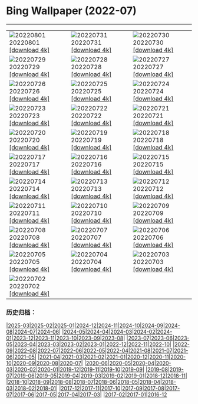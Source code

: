 # Bing Wallpaper (2022-07)
**************

<table><tr><td><img class="wallpaper" src="https://www.bing.com/th?id=OHR.LavaTube_ZH-CN5458469336_1920x1080.jpg" alt="20220801"> 20220801 <a href="https://www.bing.com/th?id=OHR.LavaTube_ZH-CN5458469336_UHD.jpg">[download 4k]</a></td><td><img class="wallpaper" src="https://www.bing.com/th?id=OHR.NoctilucentClouds_ZH-CN4816301354_1920x1080.jpg" alt="20220731"> 20220731 <a href="https://www.bing.com/th?id=OHR.NoctilucentClouds_ZH-CN4816301354_UHD.jpg">[download 4k]</a></td><td><img class="wallpaper" src="https://www.bing.com/th?id=OHR.FiordlandRainforest_ZH-CN4528847139_1920x1080.jpg" alt="20220730"> 20220730 <a href="https://www.bing.com/th?id=OHR.FiordlandRainforest_ZH-CN4528847139_UHD.jpg">[download 4k]</a></td></tr><tr><td><img class="wallpaper" src="https://www.bing.com/th?id=OHR.FourTigresses_ZH-CN4095017352_1920x1080.jpg" alt="20220729"> 20220729 <a href="https://www.bing.com/th?id=OHR.FourTigresses_ZH-CN4095017352_UHD.jpg">[download 4k]</a></td><td><img class="wallpaper" src="https://www.bing.com/th?id=OHR.LongsPeak_ZH-CN5927119555_1920x1080.jpg" alt="20220728"> 20220728 <a href="https://www.bing.com/th?id=OHR.LongsPeak_ZH-CN5927119555_UHD.jpg">[download 4k]</a></td><td><img class="wallpaper" src="https://www.bing.com/th?id=OHR.NabateanTomb_ZH-CN5770360385_1920x1080.jpg" alt="20220727"> 20220727 <a href="https://www.bing.com/th?id=OHR.NabateanTomb_ZH-CN5770360385_UHD.jpg">[download 4k]</a></td></tr><tr><td><img class="wallpaper" src="https://www.bing.com/th?id=OHR.MangroveDay_ZH-CN5590436101_1920x1080.jpg" alt="20220726"> 20220726 <a href="https://www.bing.com/th?id=OHR.MangroveDay_ZH-CN5590436101_UHD.jpg">[download 4k]</a></td><td><img class="wallpaper" src="https://www.bing.com/th?id=OHR.DolbadarnCastle_ZH-CN5397592090_1920x1080.jpg" alt="20220725"> 20220725 <a href="https://www.bing.com/th?id=OHR.DolbadarnCastle_ZH-CN5397592090_UHD.jpg">[download 4k]</a></td><td><img class="wallpaper" src="https://www.bing.com/th?id=OHR.TwoJackLake_ZH-CN4716355677_1920x1080.jpg" alt="20220724"> 20220724 <a href="https://www.bing.com/th?id=OHR.TwoJackLake_ZH-CN4716355677_UHD.jpg">[download 4k]</a></td></tr><tr><td><img class="wallpaper" src="https://www.bing.com/th?id=OHR.FoxgloveHawkmoth_ZH-CN4486704889_1920x1080.jpg" alt="20220723"> 20220723 <a href="https://www.bing.com/th?id=OHR.FoxgloveHawkmoth_ZH-CN4486704889_UHD.jpg">[download 4k]</a></td><td><img class="wallpaper" src="https://www.bing.com/th?id=OHR.SGIMontenegro_ZH-CN4155831603_1920x1080.jpg" alt="20220722"> 20220722 <a href="https://www.bing.com/th?id=OHR.SGIMontenegro_ZH-CN4155831603_UHD.jpg">[download 4k]</a></td><td><img class="wallpaper" src="https://www.bing.com/th?id=OHR.AbbeyGardens_ZH-CN4831631801_1920x1080.jpg" alt="20220721"> 20220721 <a href="https://www.bing.com/th?id=OHR.AbbeyGardens_ZH-CN4831631801_UHD.jpg">[download 4k]</a></td></tr><tr><td><img class="wallpaper" src="https://www.bing.com/th?id=OHR.MoonPhases_ZH-CN3779272016_1920x1080.jpg" alt="20220720"> 20220720 <a href="https://www.bing.com/th?id=OHR.MoonPhases_ZH-CN3779272016_UHD.jpg">[download 4k]</a></td><td><img class="wallpaper" src="https://www.bing.com/th?id=OHR.FraueninselChiemsee_ZH-CN3541482552_1920x1080.jpg" alt="20220719"> 20220719 <a href="https://www.bing.com/th?id=OHR.FraueninselChiemsee_ZH-CN3541482552_UHD.jpg">[download 4k]</a></td><td><img class="wallpaper" src="https://www.bing.com/th?id=OHR.OmijimaIsland_ZH-CN3328515301_1920x1080.jpg" alt="20220718"> 20220718 <a href="https://www.bing.com/th?id=OHR.OmijimaIsland_ZH-CN3328515301_UHD.jpg">[download 4k]</a></td></tr><tr><td><img class="wallpaper" src="https://www.bing.com/th?id=OHR.CoyoteButtes_ZH-CN3166159419_1920x1080.jpg" alt="20220717"> 20220717 <a href="https://www.bing.com/th?id=OHR.CoyoteButtes_ZH-CN3166159419_UHD.jpg">[download 4k]</a></td><td><img class="wallpaper" src="https://www.bing.com/th?id=OHR.AmericanGoldfinch_ZH-CN2996912015_1920x1080.jpg" alt="20220716"> 20220716 <a href="https://www.bing.com/th?id=OHR.AmericanGoldfinch_ZH-CN2996912015_UHD.jpg">[download 4k]</a></td><td><img class="wallpaper" src="https://www.bing.com/th?id=OHR.Arrone_ZH-CN2794175618_1920x1080.jpg" alt="20220715"> 20220715 <a href="https://www.bing.com/th?id=OHR.Arrone_ZH-CN2794175618_UHD.jpg">[download 4k]</a></td></tr><tr><td><img class="wallpaper" src="https://www.bing.com/th?id=OHR.BabyLemons_ZH-CN4212701834_1920x1080.jpg" alt="20220714"> 20220714 <a href="https://www.bing.com/th?id=OHR.BabyLemons_ZH-CN4212701834_UHD.jpg">[download 4k]</a></td><td><img class="wallpaper" src="https://www.bing.com/th?id=OHR.BasaltGiants_ZH-CN4038085235_1920x1080.jpg" alt="20220713"> 20220713 <a href="https://www.bing.com/th?id=OHR.BasaltGiants_ZH-CN4038085235_UHD.jpg">[download 4k]</a></td><td><img class="wallpaper" src="https://www.bing.com/th?id=OHR.SpiralHill_ZH-CN3829252235_1920x1080.jpg" alt="20220712"> 20220712 <a href="https://www.bing.com/th?id=OHR.SpiralHill_ZH-CN3829252235_UHD.jpg">[download 4k]</a></td></tr><tr><td><img class="wallpaper" src="https://www.bing.com/th?id=OHR.BarcelonaPop_ZH-CN3687855585_1920x1080.jpg" alt="20220711"> 20220711 <a href="https://www.bing.com/th?id=OHR.BarcelonaPop_ZH-CN3687855585_UHD.jpg">[download 4k]</a></td><td><img class="wallpaper" src="https://www.bing.com/th?id=OHR.OludenizTurkey_ZH-CN3467496108_1920x1080.jpg" alt="20220710"> 20220710 <a href="https://www.bing.com/th?id=OHR.OludenizTurkey_ZH-CN3467496108_UHD.jpg">[download 4k]</a></td><td><img class="wallpaper" src="https://www.bing.com/th?id=OHR.DolomitesMW_ZH-CN3307894335_1920x1080.jpg" alt="20220709"> 20220709 <a href="https://www.bing.com/th?id=OHR.DolomitesMW_ZH-CN3307894335_UHD.jpg">[download 4k]</a></td></tr><tr><td><img class="wallpaper" src="https://www.bing.com/th?id=OHR.PreveliGorge_ZH-CN3109665395_1920x1080.jpg" alt="20220708"> 20220708 <a href="https://www.bing.com/th?id=OHR.PreveliGorge_ZH-CN3109665395_UHD.jpg">[download 4k]</a></td><td><img class="wallpaper" src="https://www.bing.com/th?id=OHR.HecetaHead_ZH-CN2813876594_1920x1080.jpg" alt="20220707"> 20220707 <a href="https://www.bing.com/th?id=OHR.HecetaHead_ZH-CN2813876594_UHD.jpg">[download 4k]</a></td><td><img class="wallpaper" src="https://www.bing.com/th?id=OHR.KissingPuffins_ZH-CN2578608262_1920x1080.jpg" alt="20220706"> 20220706 <a href="https://www.bing.com/th?id=OHR.KissingPuffins_ZH-CN2578608262_UHD.jpg">[download 4k]</a></td></tr><tr><td><img class="wallpaper" src="https://www.bing.com/th?id=OHR.FannetteIsland_ZH-CN2395055456_1920x1080.jpg" alt="20220705"> 20220705 <a href="https://www.bing.com/th?id=OHR.FannetteIsland_ZH-CN2395055456_UHD.jpg">[download 4k]</a></td><td><img class="wallpaper" src="https://www.bing.com/th?id=OHR.SharavatiBridge_ZH-CN2011371774_1920x1080.jpg" alt="20220704"> 20220704 <a href="https://www.bing.com/th?id=OHR.SharavatiBridge_ZH-CN2011371774_UHD.jpg">[download 4k]</a></td><td><img class="wallpaper" src="https://www.bing.com/th?id=OHR.SummerDogs_ZH-CN1604998367_1920x1080.jpg" alt="20220703"> 20220703 <a href="https://www.bing.com/th?id=OHR.SummerDogs_ZH-CN1604998367_UHD.jpg">[download 4k]</a></td></tr><tr><td><img class="wallpaper" src="https://www.bing.com/th?id=OHR.HalfwayDay_ZH-CN1333459630_1920x1080.jpg" alt="20220702"> 20220702 <a href="https://www.bing.com/th?id=OHR.HalfwayDay_ZH-CN1333459630_UHD.jpg">[download 4k]</a></td><td></td><td></td></tr></table>

### 历史归档：

|[2025-03](/../2025-03/2025-03.md)|[2025-02](/../2025-02/2025-02.md)|[2025-01](/../2025-01/2025-01.md)|[2024-12](/../2024-12/2024-12.md)|[2024-11](/../2024-11/2024-11.md)|[2024-10](/../2024-10/2024-10.md)|[2024-09](/../2024-09/2024-09.md)|[2024-08](/../2024-08/2024-08.md)|[2024-07](/../2024-07/2024-07.md)|[2024-06](/../2024-06/2024-06.md)|
|[2024-05](/../2024-05/2024-05.md)|[2024-04](/../2024-04/2024-04.md)|[2024-03](/../2024-03/2024-03.md)|[2024-02](/../2024-02/2024-02.md)|[2024-01](/../2024-01/2024-01.md)|[2023-12](/../2023-12/2023-12.md)|[2023-11](/../2023-11/2023-11.md)|[2023-10](/../2023-10/2023-10.md)|[2023-09](/../2023-09/2023-09.md)|[2023-08](/../2023-08/2023-08.md)|
|[2023-07](/../2023-07/2023-07.md)|[2023-06](/../2023-06/2023-06.md)|[2023-05](/../2023-05/2023-05.md)|[2023-04](/../2023-04/2023-04.md)|[2023-03](/../2023-03/2023-03.md)|[2023-02](/../2023-02/2023-02.md)|[2023-01](/../2023-01/2023-01.md)|[2022-12](/../2022-12/2022-12.md)|[2022-11](/../2022-11/2022-11.md)|[2022-10](/../2022-10/2022-10.md)|
|[2022-09](/../2022-09/2022-09.md)|[2022-08](/../2022-08/2022-08.md)|[2022-07](/2022-07.md)|[2022-06](/../2022-06/2022-06.md)|[2022-05](/../2022-05/2022-05.md)|[2022-04](/../2022-04/2022-04.md)|[2021-08](/../2021-08/2021-08.md)|[2021-07](/../2021-07/2021-07.md)|[2021-06](/../2021-06/2021-06.md)|[2021-05](/../2021-05/2021-05.md)|
|[2021-04](/../2021-04/2021-04.md)|[2021-03](/../2021-03/2021-03.md)|[2021-02](/../2021-02/2021-02.md)|[2021-01](/../2021-01/2021-01.md)|[2020-12](/../2020-12/2020-12.md)|[2020-11](/../2020-11/2020-11.md)|[2020-10](/../2020-10/2020-10.md)|[2020-09](/../2020-09/2020-09.md)|[2020-08](/../2020-08/2020-08.md)|[2020-07](/../2020-07/2020-07.md)|
|[2020-06](/../2020-06/2020-06.md)|[2020-05](/../2020-05/2020-05.md)|[2020-04](/../2020-04/2020-04.md)|[2020-03](/../2020-03/2020-03.md)|[2020-02](/../2020-02/2020-02.md)|[2020-01](/../2020-01/2020-01.md)|[2019-12](/../2019-12/2019-12.md)|[2019-11](/../2019-11/2019-11.md)|[2019-10](/../2019-10/2019-10.md)|[2019-09](/../2019-09/2019-09.md)|
|[2019-08](/../2019-08/2019-08.md)|[2019-07](/../2019-07/2019-07.md)|[2019-06](/../2019-06/2019-06.md)|[2019-05](/../2019-05/2019-05.md)|[2019-04](/../2019-04/2019-04.md)|[2019-03](/../2019-03/2019-03.md)|[2019-02](/../2019-02/2019-02.md)|[2019-01](/../2019-01/2019-01.md)|[2018-12](/../2018-12/2018-12.md)|[2018-11](/../2018-11/2018-11.md)|
|[2018-10](/../2018-10/2018-10.md)|[2018-09](/../2018-09/2018-09.md)|[2018-08](/../2018-08/2018-08.md)|[2018-07](/../2018-07/2018-07.md)|[2018-06](/../2018-06/2018-06.md)|[2018-05](/../2018-05/2018-05.md)|[2018-04](/../2018-04/2018-04.md)|[2018-03](/../2018-03/2018-03.md)|[2018-02](/../2018-02/2018-02.md)|[2018-01](/../2018-01/2018-01.md)|
|[2017-12](/../2017-12/2017-12.md)|[2017-11](/../2017-11/2017-11.md)|[2017-10](/../2017-10/2017-10.md)|[2017-09](/../2017-09/2017-09.md)|[2017-08](/../2017-08/2017-08.md)|[2017-07](/../2017-07/2017-07.md)|[2017-06](/../2017-06/2017-06.md)|[2017-05](/../2017-05/2017-05.md)|[2017-04](/../2017-04/2017-04.md)|[2017-03](/../2017-03/2017-03.md)|
|[2017-02](/../2017-02/2017-02.md)|[2017-01](/../2017-01/2017-01.md)|[2016-12](/../2016-12/2016-12.md)